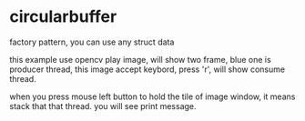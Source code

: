 # circularbuffer
factory pattern, you can use any struct data

this example use opencv play image, will show two frame, blue one is producer thread, this image accept keybord, press 'r', will show 
consume thread.

when you press mouse left button to hold the tile of image window, it means stack that that thread.
you will see print message.

